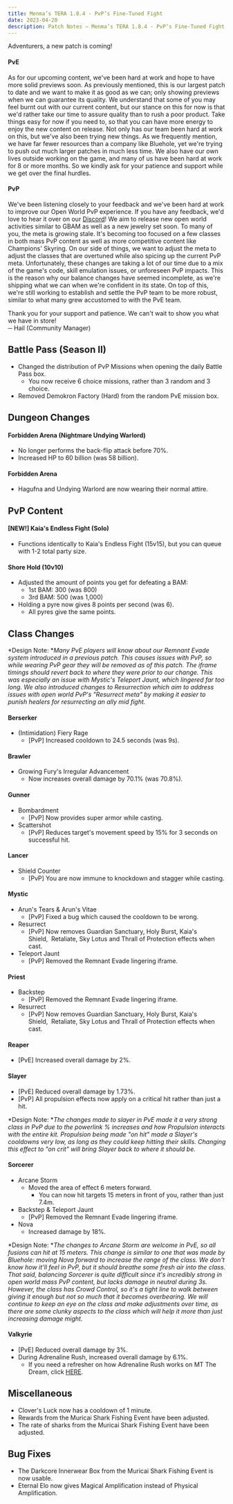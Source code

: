```yaml
---
title: Menma’s TERA 1.8.4 - PvP’s Fine-Tuned Fight
date: 2023-04-20
description: Patch Notes – Menma’s TERA 1.8.4 - PvP’s Fine-Tuned Fight
---
```


Adventurers, a new patch is coming!

#### PvE

As for our upcoming content, we've been hard at work and hope to have more solid previews soon. As previously mentioned, this is our largest patch to date and we want to make it as good as we can; only showing previews when we can guarantee its quality. We understand that some of you may feel burnt out with our current content, but our stance on this for now is that we'd rather take our time to assure quality than to rush a poor product. Take things easy for now if you need to, so that you can have more energy to enjoy the new content on release. Not only has our team been hard at work on this, but we've also been trying new things. As we frequently mention, we have far fewer resources than a company like Bluehole, yet we're trying to push out much larger patches in much less time. We also have our own lives outside working on the game, and many of us have been hard at work for 8 or more months. So we kindly ask for your patience and support while we get over the final hurdles.

#### PvP

We've been listening closely to your feedback and we've been hard at work to improve our Open World PvP experience. If you have any feedback, we'd love to hear it over on our [Discord](https://discord.com/invite/menmastera)! We aim to release new open world activities similar to GBAM as well as a new jewelry set soon. To many of you, the meta is growing stale. It's becoming too focused on a few classes in both mass PvP content as well as more competitive content like Champions' Skyring. On our side of things, we want to adjust the meta to adjust the classes that are overtuned while also spicing up the current PvP meta. Unfortunately, these changes are taking a lot of our time due to a mix of the game's code, skill emulation issues, or unforeseen PvP impacts. This is the reason why our balance changes have seemed incomplete, as we're shipping what we can when we're confident in its state. On top of this, we're still working to establish and settle the PvP team to be more robust, similar to what many grew accustomed to with the PvE team.

Thank you for your support and patience. We can't wait to show you what we have in store!\
─ Hail (Community Manager)

Battle Pass (Season II)
-----------------------

-   Changed the distribution of PvP Missions when opening the daily Battle Pass box.
    -   You now receive 6 choice missions, rather than 3 random and 3 choice.
-   Removed Demokron Factory (Hard) from the random PvE mission box.

Dungeon Changes
---------------

#### Forbidden Arena (Nightmare Undying Warlord)

-   No longer performs the back-flip attack before 70%.
-   Increased HP to 60 billion (was 58 billion).

#### Forbidden Arena

-   Hagufna and Undying Warlord are now wearing their normal attire.

PvP Content
-----------

#### [NEW!] Kaia's Endless Fight (Solo)

-   Functions identically to Kaia's Endless Fight (15v15), but you can queue with 1-2 total party size.

#### Shore Hold (10v10)

-   Adjusted the amount of points you get for defeating a BAM:
    -   1st BAM: 300 (was 800)
    -   3rd BAM: 500 (was 1,000)
-   Holding a pyre now gives 8 points per second (was 6).
    -   All pyres give the same points.

Class Changes
-------------

*Design Note: **Many PvE players will know about our Remnant Evade system introduced in a previous patch. This causes issues with PvP, so while wearing PvP gear they will be removed as of this patch. The iframe timings should revert back to where they were prior to our change. This was especially an issue with Mystic's Teleport Jaunt, which lingered far too long. We also introduced changes to Resurrection which aim to address issues with open world PvP's "Resurrect meta" by making it easier to punish healers for resurrecting an ally mid fight.*

#### Berserker

-   (Intimidation) Fiery Rage
    -   [PvP] Increased cooldown to 24.5 seconds (was 9s).

#### Brawler

-   Growing Fury's Irregular Advancement
    -   Now increases overall damage by 70.1% (was 70.8%).

#### Gunner

-   Bombardment
    -   [PvP] Now provides super armor while casting.
-   Scattershot
    -   [PvP] Reduces target's movement speed by 15% for 3 seconds on successful hit.

#### Lancer

-   Shield Counter
    -   [PvP] You are now immune to knockdown and stagger while casting.

#### Mystic

-   Arun's Tears & Arun's Vitae
    -   [PvP] Fixed a bug which caused the cooldown to be wrong.
-   Resurrect
    -   [PvP] Now removes Guardian Sanctuary, Holy Burst, Kaia's Shield,  Retaliate, Sky Lotus and Thrall of Protection effects when cast.
-   Teleport Jaunt
    -   [PvP] Removed the Remnant Evade lingering iframe.

#### Priest

-   Backstep
    -   [PvP] Removed the Remnant Evade lingering iframe.
-   Resurrect
    -   [PvP] Now removes Guardian Sanctuary, Holy Burst, Kaia's Shield,  Retaliate, Sky Lotus and Thrall of Protection effects when cast.

#### Reaper

-   [PvE] Increased overall damage by 2%.

#### Slayer

-   [PvE] Reduced overall damage by 1.73%.
-   [PvP] All propulsion effects now apply on a critical hit rather than just a hit.

*Design Note: **The changes made to slayer in PvE made it a very strong class in PvP due to the powerlink % increases and how Propulsion interacts with the entire kit. Propulsion being made "on hit" made a Slayer's cooldowns very low, as long as they could keep hitting their skills. Changing this effect to "on crit" will bring Slayer back to where it should be.*

#### Sorcerer

-   Arcane Storm
    -   Moved the area of effect 6 meters forward.
        -   You can now hit targets 15 meters in front of you, rather than just 7.4m.
-   Backstep & Teleport Jaunt
    -   [PvP] Removed the Remnant Evade lingering iframe.
-   Nova
    -   Increased damage by 18%.

*Design Note: **The changes to Arcane Storm are welcome in PvE, so all fusions can hit at 15 meters. This change is similar to one that was made by Bluehole: moving Nova forward to increase the range of the class. We don't know how it'll feel in PvP, but it should breathe some fresh air into the class. That said, balancing Sorcerer is quite difficult since it's incredibly strong in open world mass PvP content, but lacks damage in neutral during 3s. However, the class has Crowd Control, so it's a tight line to walk between giving it enough but not so much that it becomes overbearing. We will continue to keep an eye on the class and make adjustments over time, as there are some clunky aspects to the class which will help it more than just increasing damage might.*

#### Valkyrie

-   [PvE] Reduced overall damage by 3%.
-   During Adrenaline Rush, increased overall damage by 6.1%.
    -   If you need a refresher on how Adrenaline Rush works on MT The Dream, click [HERE](https://menmastera.com/patch-notes-menmas-tera-1-6-pvp-returns-pve-systematic-changes-and-more/#Class_Changes).

Miscellaneous
-------------

-   Clover's Luck now has a cooldown of 1 minute.
-   Rewards from the Muricai Shark Fishing Event have been adjusted.
-   The rate of sharks from the Muricai Shark Fishing Event have been adjusted.

Bug Fixes
---------

-   The Darkcore Innerwear Box from the Muricai Shark Fishing Event is now usable.
-   Eternal Elo now gives Magical Amplification instead of Physical Amplification.